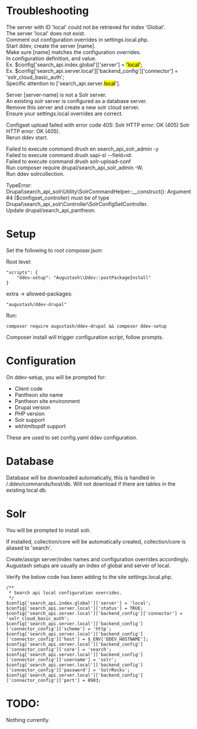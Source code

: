 # Troubleshooting

The server with ID 'local' could not be retrieved for index 'Global'.  
  The server 'local' does not exist.  
  Comment out configuration overrides in settings.local.php.  
    Start ddev, create the server [name].  
      Make sure [name] matches the configuration overrides.  
      In configuration definition, and value.  
        Ex. $config['search_api.index.global']['server'] = <mark>'local'</mark>;  
        Ex. $config['search_api.server.local']['backend_config']['connector'] = 'solr_cloud_basic_auth';  
          Specific attention to ['search_api.server.<mark>local</mark>'].  

Server [server-name] is not a Solr server.  
  An existing solr server is configured as a database server.  
    Remove this server and create a new solr cloud server.  
    Ensure your settings.local overrides are correct.  

Configset upload failed with error code 405: Solr HTTP error: OK (405)
Solr HTTP error: OK (405).  
  Rerun ddev start.

Failed to execute command drush en search_api_solr_admin -y  
Failed to execute command drush sapi-sl --field=id:  
Failed to execute command drush solr-upload-conf  
  Run composer require drupal/search_api_solr_admin -W.  
  Run ddev solrcollection.  

TypeError: Drupal\search_api_solr\Utility\SolrCommandHelper::__construct(): Argument #4 ($configset_controller) must be of type Drupal\search_api_solr\Controller\SolrConfigSetController.  
  Update drupal/search_api_pantheon.  

# Setup

Set the following to root composer.json:

Root level:
```
"scripts": {
    "ddev-setup": "Augustash\\Ddev::postPackageInstall"
}
```

extra -> allowed-packages:
```
"augustash/ddev-drupal"
```

Run:
```
composer require augustash/ddev-drupal && composer ddev-setup
```

Composer install will trigger configuration script, follow prompts.

# Configuration

On ddev-setup, you will be prompted for:
  - Client code
  - Pantheon site name
  - Pantheon site environment
  - Drupal version
  - PHP version
  - Solr support
  - wkhtmltopdf support

These are used to set config.yaml ddev configuration.

# Database

Database will be downloaded automatically, this is handled in /.ddev/commands/host/db.
  Will not download if there are tables in the existing local db.

# Solr

You will be prompted to install solr.

If installed, collection/core will be automatically created, collection/core is aliased to 'search'.

Create/assign server/index names and configuration overrides accordingly.
Augustash setups are usually an index of global and server of local.

Verify the below code has been adding to the site settings.local.php.

```
/**
 * Search api local configuration overrides.
 */
$config['search_api.index.global']['server'] = 'local';
$config['search_api.server.local']['status'] = TRUE;
$config['search_api.server.local']['backend_config']['connector'] = 'solr_cloud_basic_auth';
$config['search_api.server.local']['backend_config']['connector_config']['scheme'] = 'http';
$config['search_api.server.local']['backend_config']['connector_config']['host'] = $_ENV['DDEV_HOSTNAME'];
$config['search_api.server.local']['backend_config']['connector_config']['core'] = 'search';
$config['search_api.server.local']['backend_config']['connector_config']['username'] = 'solr';
$config['search_api.server.local']['backend_config']['connector_config']['password'] = 'SolrRocks';
$config['search_api.server.local']['backend_config']['connector_config']['port'] = 8983;
```

# TODO:

Nothing currently.

